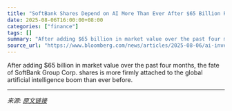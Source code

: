 ```yaml
---
title: "SoftBank Shares Depend on AI More Than Ever After $65 Billion Rally"
date: 2025-08-06T16:00:00+08:00
categories: ["finance"]
tags: []
summary: "After adding $65 billion in market value over the past four months, the fate of SoftBank Group Corp. shares is more firmly attached to the global artificial intelligence boom than ever before."
source_url: "https://www.bloomberg.com/news/articles/2025-08-06/ai-investments-key-for-softbank-shares-after-65-billion-rally"
---
```


After adding $65 billion in market value over the past four months, the fate of SoftBank Group Corp. shares is more firmly attached to the global artificial intelligence boom than ever before.

---

*来源: [原文链接](https://www.bloomberg.com/news/articles/2025-08-06/ai-investments-key-for-softbank-shares-after-65-billion-rally)*
